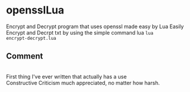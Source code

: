 # opensslLua
Encrypt and Decrypt program that uses openssl made easy by Lua
Easily Encrypt and Decrpt txt by using the simple command lua <code>lua encrypt-decrypt.lua</code>

<h2>Comment</h2>
<br>
First thing I've ever written that actually has a use
<br>
Constructive Criticism much appreciated, no matter how harsh.
